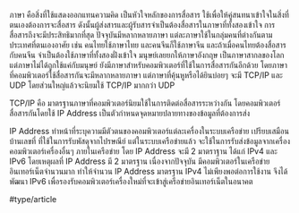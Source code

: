 ภาษา คือสิ่งที่ใช้แสดงออกแทนความคิด เป็นหัวใจหลักของการสื่อสาร ใช้เพื่อให้คู่สนทนาเข้าใจในสิ่งที่ตนเองต้องการจะสื่อสาร ดังนั้นผู้ส่งสารและผู้รับสารจำเป็นต้องสื่อสารในภาษาที่ทั้งสองเข้าใจ การสื่อสารถึงจะมีประสิทธิมากที่สุด ปัจจุบันมีหลากหลายภาษา แต่ละภาษาใช้ในกลุ่มคนที่ต่างกันตามประเทศที่ตนเองอาศัย เช่น คนไทยใช้ภาษาไทย และคนจีนก็ใช้ภาษาจีน และถ้าเมื่อคนไทยต้องสื่อสารกับคนจีน จำเป็นต้องใช้ภาษาที่ทั้งสองฝั่งเข้าใจ มนุษย์เลยยกให้ภาษาอังกฤษ เป็นภาษาสากลของโลก แต่ภาษาไม่ได้ถูกใช้แค่กับมนุษย์ ยังมีภาษาสำหรับคอมพิวเตอร์ที่ใช้ในการสื่อสารกันอีกด้วย โดยภาษาที่คอมพิวเตอร์ใช้สื่อสารกันจะมีหลากหลายภาษา แต่ภาษาที่คุ้นหูหรือได้ยินบ่อยๆ จะมี TCP/IP และ UDP โดยส่วนใหญ่แล้วจะนิยมใช้ TCP/IP มากกว่า UDP

TCP/IP คือ มาตรฐานภาษาที่คอมพิวเตอร์นิยมใช้ในการติดต่อสื่อสารระหว่างกัน โดยคอมพิวเตอร์สื่อสารกันโดยใช้ IP Address เป็นตัวกำหนดจุดหมายปลายทางของข้อมูลที่ต้องการส่ง

IP Address ทำหน้าที่ระบุความมีตัวตนของคอมพิวเตอร์แต่ละเครื่องในระบบเครือข่าย เปรียบเสมือนบ้านเลขที่ ที่ใช้ในการรับพัสดุจากไปรษณีย์ แต่ในระบบเครือข่ายแล้ว จะใช้ในการรับส่งข้อมูลจากเครื่องคอมพิวเตอร์เครื่องอื่นๆ ภายในเครือข่าย โดย IP Address จะมี 2 มาตราฐาน ได้แก่ IPv4 และ IPv6 โดยเหตุผลที่ IP Address มี 2 มาตรฐาน เนื่องจากปัจจุบัน มีคอมพิวเตอร์ในเครือข่ายอินเทอร์เน็ตจำนวนมาก ทำให้จำนวน IP Address มาตรฐาน IPv4 ไม่เพียงพอต่อการใช้งาน จึงได้พัฒนา IPv6  เพื่อรองรับคอมพิวเตอร์เครื่องใหม่ที่จะเข้าสู่เครือข่ายอินเทอร์เน็ตในอนาคต

#type/article 